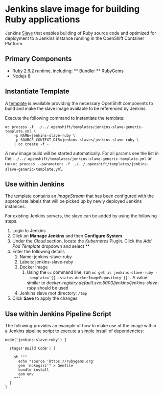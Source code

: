 # Jenkins slave image for building Ruby applications

Jenkins [Slave](https://wiki.jenkins-ci.org/display/JENKINS/Distributed+builds) that enables building of Ruby source code and optimized for deployment to a Jenkins instance running in the OpenShift Container Platform.

## Primary Components

* Ruby 2.6.2 runtime, including:
  ** Bundler
  ** RubyGems
* Nodejs 8

## Instantiate Template

A [template](../../.openshift/templates/jenkins-slave-generic-template.yml) is available providing the necessary OpenShift components to build and make the slave image available to be referenced by Jenkins.

Execute the following command to instantiate the template:

```
oc process -f ../../.openshift/templates/jenkins-slave-generic-template.yml \
    -p NAME=jenkins-slave-ruby \
    -p SOURCE_CONTEXT_DIR=jenkins-slaves/jenkins-slave-ruby \
    | oc create -f -
```

A new image build will be started automatically. For all params see the list in the `../../.openshift/templates/jenkins-slave-generic-template.yml` or run `oc process --parameters -f ../../.openshift/templates/jenkins-slave-generic-template.yml`.

## Use within Jenkins

The template contains an *ImageStream* that has been configured with the appropriate labels that will be picked up by newly deployed Jenkins instances.

For existing Jenkins servers, the slave can be added by using the following steps.

1. Login to Jenkins
2. Click on **Manage Jenkins** and then **Configure System**
3. Under the *Cloud* section, locate the *Kubernetes* Plugin. Click the *Add Pod Template* dropdown and select **
4. Enter the following details
	1. Name: jenkins-slave-ruby
	2. Labels: jenkins-slave-ruby
	3. Docker image
		1. Using the `oc` command line, run `oc get is jenkins-slave-ruby --template='{{ .status.dockerImageRepository }}'`. A value similar to *docker-registry.default.svc:5000/jenkins/jenkins-slave-ruby* should be used
	4. Jenkins slave root directory: `/tmp`
5. Click **Save** to apply the changes


## Use within Jenkins Pipeline Script

The following provides an example of how to make use of the image within a Jenkins [pipeline](https://jenkins.io/doc/book/pipeline/) script to execute a simple install of dependencies:

```
node('jenkins-slave-ruby') {

  stage('Build Code') {

    sh """
      echo "source 'https://rubygems.org'
      gem 'nokogiri'" > Gemfile
      bundle install
      gem env
    """
  }
}
```
